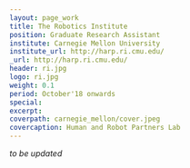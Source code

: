 ```yaml
---
layout: page_work
title: The Robotics Institute
position: Graduate Research Assistant
institute: Carnegie Mellon University
institute_url: http://harp.ri.cmu.edu/
_url: http://harp.ri.cmu.edu/
header: ri.jpg
logo: ri.jpg
weight: 0.1
period: October'18 onwards
special: 
excerpt: 
coverpath: carnegie_mellon/cover.jpeg
covercaption: Human and Robot Partners Lab
---
```


<i>to be updated</i>